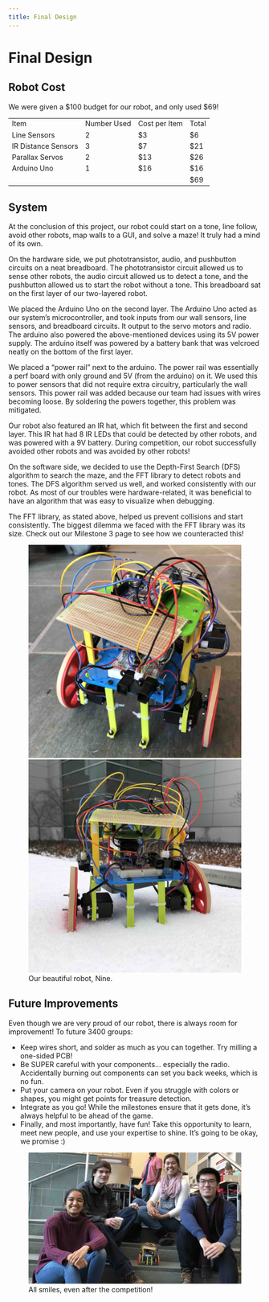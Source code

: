 ```yaml
---
title: Final Design
---
```


Final Design
============

## Robot Cost

We were given a $100 budget for our robot, and only used $69!

<table>
  <tr><td>Item</td><td>Number Used</td><td>Cost per Item</td><td>Total</td></tr>
  <tr><td>Line Sensors</td><td>2</td><td>$3</td><td>$6</td></tr>
  <tr><td>IR Distance Sensors</td><td>3</td><td>$7</td><td>$21</td></tr>
  <tr><td>Parallax Servos</td><td>2</td><td>$13</td><td>$26</td></tr>
  <tr><td>Arduino Uno</td><td>1</td><td>$16</td><td>$16</td></tr>
  <tr><td></td><td></td><td></td><td>$69</td>
</table>

## System

At the conclusion of this project, our robot could start on a tone, line follow,
avoid other robots, map walls to a GUI, and solve a maze! It truly had a mind of
its own.

On the hardware side, we put phototransistor, audio, and pushbutton circuits on
a neat breadboard. The phototransistor circuit allowed us to sense other robots,
the audio circuit allowed us to detect a tone, and the pushbutton allowed us to
start the robot without a tone. This breadboard sat on the first layer of our
two-layered robot.

We placed the Arduino Uno on the second layer. The Arduino Uno acted as our
system’s microcontroller, and took inputs from our wall sensors, line sensors,
and breadboard circuits. It output to the servo motors and radio. The arduino
also powered the above-mentioned devices using its 5V power supply. The arduino
itself was powered by a battery bank that was velcroed neatly on the bottom of
the first layer. 

We placed a “power rail” next to the arduino. The power rail was essentially a
perf board with only ground and 5V (from the arduino) on it. We used this to
power sensors that did not require extra circuitry, particularly the wall
sensors. This power rail was added because our team had issues with wires
becoming loose. By soldering the powers together, this problem was mitigated. 

Our robot also featured an IR hat, which fit between the first and second layer.
This IR hat had 8 IR LEDs that could be detected by other robots, and was
powered with a 9V battery. During competition, our robot successfully avoided
other robots and was avoided by other robots! 

On the software side, we decided to use the Depth-First Search (DFS) algorithm
to search the maze, and the FFT library to detect robots and tones. The DFS
algorithm served us well, and worked consistently with our robot. As most of our
troubles were hardware-related, it was beneficial to have an algorithm that was
easy to visualize when debugging.

The FFT library, as stated above, helped us prevent collisions and start
consistently. The biggest dilemma we faced with the FFT library was its size.
Check out our Milestone 3 page to see how we counteracted this!

<figure class="multiimage">
  <img src="media/nine.jpg" alt="Nine" title="Nine" />
  <img src="media/robot-snow.jpg" alt="Nine Snow" title="Nine Snow" />
  <figcaption>Our beautiful robot, Nine.</figcaption>
</figure>

## Future Improvements

Even though we are very proud of our robot, there is always room for
improvement! To future 3400 groups:

* Keep wires short, and solder as much as you can together. Try milling a
  one-sided PCB! 
* Be SUPER careful with your components... especially the radio. Accidentally
  burning out components can set you back weeks, which is no fun.
* Put your camera on your robot. Even if you struggle with colors or shapes, you
  might get points for treasure detection.
* Integrate as you go! While the milestones ensure that it gets done, it’s
  always helpful to be ahead of the game.
* Finally, and most importantly, have fun! Take this opportunity to learn, meet
  new people, and use your expertise to shine. It’s going to be okay, we promise :)

<figure>
  <img src="media/team-photo.jpg" alt="Team Photo" title="Team Photo" />
  <figcaption>All smiles, even after the competition!</figcaption>
</figure>
